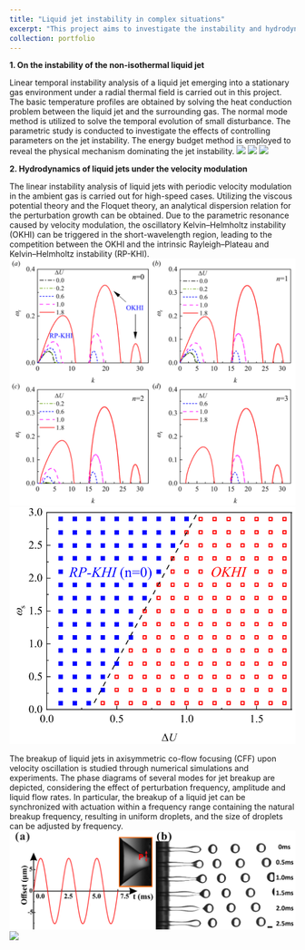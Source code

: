 ```yaml
---
title: "Liquid jet instability in complex situations"
excerpt: "This project aims to investigate the instability and hydrodynamics of liquid jets under external fields including the temperature field or the velocity oscillation. <br/><img src='/images/2022-1.png'>"
collection: portfolio
---
```


__1. On the instability of the non-isothermal liquid jet__

Linear temporal instability analysis of a liquid jet emerging into a stationary gas environment under a radial thermal field is carried out in this project. The basic temperature profiles are obtained by solving the heat conduction problem between the liquid jet and the surrounding gas. The normal mode method is utilized to solve the temporal evolution of small disturbance. The parametric study is conducted to investigate the effects of controlling parameters on the jet instability. The energy budget method is employed to reveal the physical mechanism dominating the jet instability. 
<img src='/images/2023AMS-2.png'>
<img src='/images/2022-2.png'>
<img src='/images/2022-3.png'>

__2. Hydrodynamics of liquid jets under the velocity modulation__

The linear instability analysis of liquid jets with periodic velocity modulation in the ambient gas is carried out for high-speed cases. Utilizing the viscous potential theory and the Floquet theory, an analytical dispersion relation for the perturbation growth can be obtained. Due to the parametric resonance caused by velocity modulation, the oscillatory Kelvin–Helmholtz instability (OKHI) can be triggered in the short-wavelength region, leading to the competition between the OKHI and the intrinsic Rayleigh–Plateau and Kelvin–Helmholtz instability (RP-KHI). 
<img src='/images/2024POF-1.png'>
<img src='/images/2024POF-3.png'>

The breakup of liquid jets in axisymmetric co-flow focusing (CFF) upon velocity oscillation is studied through numerical simulations and experiments. The phase diagrams of several modes for jet breakup are depicted, considering the effect of perturbation frequency, amplitude and liquid flow rates. In particular, the breakup of a liquid jet can be synchronized with actuation within a frequency range containing the natural breakup frequency, resulting in uniform droplets, and the size of droplets can be adjusted by frequency.
<img src='/images/2019POF-2.png'>
<img src='/images/2023JFM-3.png'>
